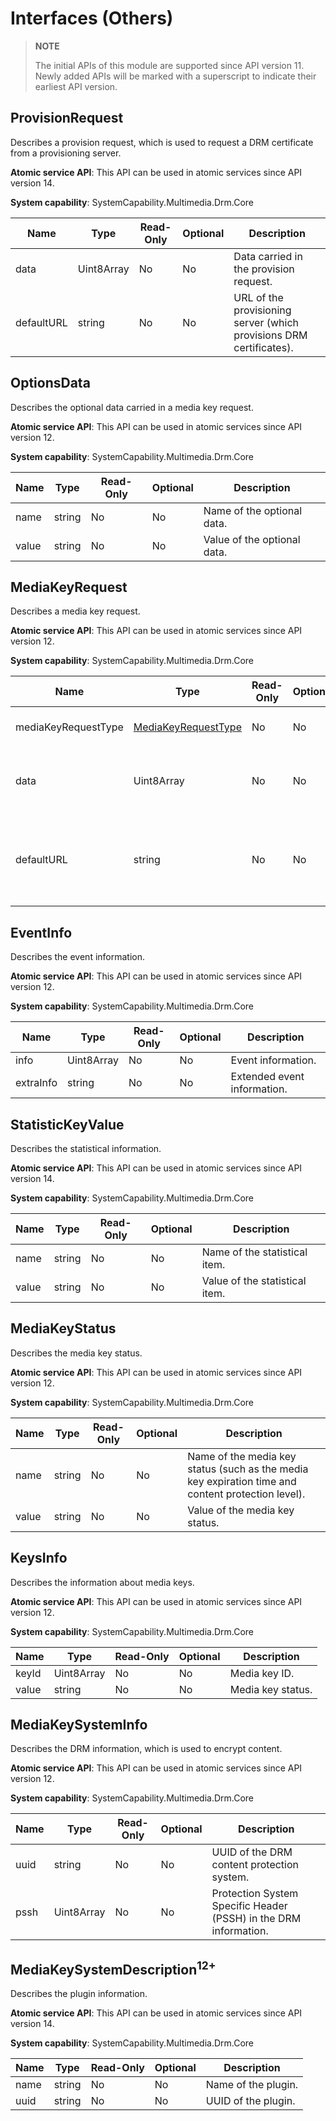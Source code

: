 # Interfaces (Others)
<!--Kit: Drm Kit-->
<!--Subsystem: Multimedia-->
<!--Owner: @qin_wei_jie-->
<!--Designer: @chris2981-->
<!--Tester: @xdlinc-->
<!--Adviser: @zengyawen-->
> **NOTE**
>
> The initial APIs of this module are supported since API version 11. Newly added APIs will be marked with a superscript to indicate their earliest API version.

## ProvisionRequest

Describes a provision request, which is used to request a DRM certificate from a provisioning server.

**Atomic service API**: This API can be used in atomic services since API version 14.

**System capability**: SystemCapability.Multimedia.Drm.Core

| Name     | Type                       | Read-Only| Optional| Description        |
| -------- | ------------------------|----|----| ------------- |
| data   | Uint8Array| No | No | Data carried in the provision request.     |
| defaultURL     | string         | No | No | URL of the provisioning server (which provisions DRM certificates).      |

## OptionsData

Describes the optional data carried in a media key request.

**Atomic service API**: This API can be used in atomic services since API version 12.

**System capability**: SystemCapability.Multimedia.Drm.Core

| Name     | Type                       | Read-Only| Optional| Description        |
| -------- | --------------------------|----|----| ------------- |
| name   | string | No | No | Name of the optional data.     |
| value     | string             | No | No | Value of the optional data.|

## MediaKeyRequest

Describes a media key request.

**Atomic service API**: This API can be used in atomic services since API version 12.

**System capability**: SystemCapability.Multimedia.Drm.Core

| Name     | Type                      | Read-Only| Optional| Description        |
| -------- | --------------------------|----|----| ------------- |
| mediaKeyRequestType   | [MediaKeyRequestType](arkts-apis-drm-e.md#mediakeyrequesttype)| No | No | Type of the media key request.     |
| data     | Uint8Array               |  No | No | Data carried in the media key request.      |
| defaultURL     | string              |  No | No | URL of the license server (which provisions media keys).      |

## EventInfo

Describes the event information.

**Atomic service API**: This API can be used in atomic services since API version 12.

**System capability**: SystemCapability.Multimedia.Drm.Core

| Name     | Type                        | Read-Only| Optional   | Description        |
| -------- | --------------------------|----|-------| ------------- |
| info   | Uint8Array |   No| No     | Event information.     |
| extraInfo     | string             |   No| No | Extended event information.|

## StatisticKeyValue

Describes the statistical information.

**Atomic service API**: This API can be used in atomic services since API version 14.

**System capability**: SystemCapability.Multimedia.Drm.Core

| Name     | Type                      | Read-Only| Optional  | Description        |
| -------- | -------------------------|----|------| ------------- |
| name   | string | No | No    | Name of the statistical item.     |
| value     | string              | No  | No  | Value of the statistical item.|

## MediaKeyStatus

Describes the media key status.

**Atomic service API**: This API can be used in atomic services since API version 12.

**System capability**: SystemCapability.Multimedia.Drm.Core

| Name     | Type                       | Read-Only| Optional     | Description        |
| -------- | -------------------------|----|---------| ------------- |
| name   | string | No |  No      | Name of the media key status (such as the media key expiration time and content protection level).     |
| value     | string            | No  | No | Value of the media key status.|

## KeysInfo

Describes the information about media keys.

**Atomic service API**: This API can be used in atomic services since API version 12.

**System capability**: SystemCapability.Multimedia.Drm.Core

| Name     | Type                      | Read-Only| Optional| Description        |
| -------- | -------------------------|----|---| ------------- |
| keyId   | Uint8Array | No | No| Media key ID.     |
| value     | string                 | No | No| Media key status.|

## MediaKeySystemInfo

Describes the DRM information, which is used to encrypt content.

**Atomic service API**: This API can be used in atomic services since API version 12.

**System capability**: SystemCapability.Multimedia.Drm.Core

| Name     | Type                     | Read-Only| Optional| Description        |
| -------- | ------------------------|----|--| ------------- |
| uuid   | string |  No | No| UUID of the DRM content protection system.     |
| pssh     | Uint8Array              |  No | No| Protection System Specific Header (PSSH) in the DRM information.|

## MediaKeySystemDescription<sup>12+</sup>

Describes the plugin information.

**Atomic service API**: This API can be used in atomic services since API version 14.

**System capability**: SystemCapability.Multimedia.Drm.Core

| Name     | Type                       | Read-Only| Optional| Description        |
| -------- | --------------------------|----|--| ------------- |
| name   | string | No | No| Name of the plugin.     |
| uuid   | string | No | No| UUID of the plugin.|

